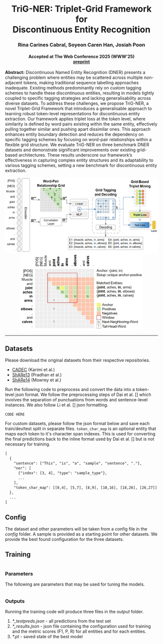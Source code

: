# <div align="center">TriG-NER: Triplet-Grid Framework for</br>Discontinuous Entity Recognition</div>

### <div align="center">Rina Carines Cabral, Soyeon Caren Han, Josiah Poon</div>
#### <div align="center">Accepted at The Web Conference 2025 (WWW'25)<br>[preprint](https://arxiv.org/abs/2411.01839)</div>

**Abstract:** Discontinuous Named Entity Recognition (DNER) presents a challenging problem where entities may be scattered across multiple non-adjacent tokens, making traditional sequence labelling approaches inadequate. Existing methods predominantly rely on custom tagging schemes to handle these discontinuous entities, resulting in models tightly coupled to specific tagging strategies and lacking generalisability across diverse datasets. To address these challenges, we propose TriG-NER, a novel Triplet-Grid Framework that introduces a generalisable approach to learning robust token-level representations for discontinuous entity extraction. Our framework applies triplet loss at the token level, where similarity is defined by word pairs existing within the same entity, effectively pulling together similar and pushing apart dissimilar ones. This approach enhances entity boundary detection and reduces the dependency on specific tagging schemes by focusing on word-pair relationships within a flexible grid structure. We evaluate TriG-NER on three benchmark DNER datasets and demonstrate significant improvements over existing grid-based architectures. These results underscore our framework’s effectiveness in capturing complex entity structures and its adaptability to various tagging schemes, setting a new benchmark for discontinuous entity extraction.

<p align="center">
  <img alt="Overall Architecture" src="https://github.com/adlnlp/trig_ner/blob/main/figures/architecture5.jpg" height="250" />
  <img alt="Triplet Candidates and Grid Class example" src="https://github.com/adlnlp/trig_ner/blob/main/figures/candidate_sample_1_v2.jpg" height="250" /> 
</p>

----
## Datasets
Please download the original datasets from their respective repositories.
- [CADEC](https://doi.org/10.4225/08/570FB102BDAD2) (Karimi et al.)
- [ShARe13](https://doi.org/10.13026/rxa7-q798) (Pradhan et al.)
- [ShARe14](https://doi.org/10.13026/0zgk-9j94) (Mowrey et al.)

Run the following code to preprocess and convert the data into a token-level json format. We follow the preprocessing steps of Dai et al. [] which involves the separation of punctuations from words and sentence-level instances. We also follow Li et al. [] json formatting.
```
CODE HERE
```

For custom datasets, please follow the json format below and save each train/dev/test split in separate files. ``token_char_map`` is an optional entity that maps each token to it's character span indexes. This is used for converting the final predictions back to the inline format used by Dai et al. [] but is not necessary for training.
```
[
  {
    "sentence": ["This", "is", "a", "sample", "sentence", "."],
    "ner": [
      {"index": [3, 4], "type": "sample_type"},
      ...
    ],
    "token_char_map": [[0,4], [5,7], [8,9], [10,16], [18,26], [26,27]]
  },
  ...
]
```

## Config
The dataset and other parameters will be taken from a config file in the _config_ folder. A sample is provided as a starting point for other datasets. We provide the best found configuration for the three datasets.

## Training
```
```

### Parameters
The following are parameters that may be used for tuning the models.
```
```

### Outputs
Running the training code will produce three files in the _output_ folder.
1. _*\_testpreds.json_ - all predictions from the test set
2. _*\_results.json_ - json file containing the configuration used for training and the metric scores (F1, P, R) for all entities and for each entities.
3. _*.pt_ - saved state of the best model
